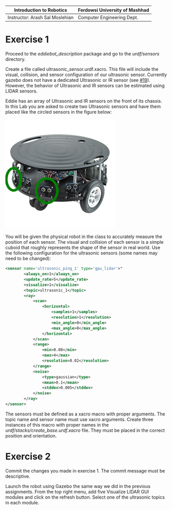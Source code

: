 |  Introduction to Robotics |  Ferdowsi University of Mashhad |
|---|---|
|  Instructor: Arash Sal Moslehian |  Computer Engineering Dept. |

# Exercise 1

Proceed to the *eddiebot_description* package and go to the *urdf/sensors* directory.

Create a file called ultrasonic_sensor.urdf.xacro. This file will include the visual, collision, and sensor configuration of our ultrasonic sensor. Currently gazebo does not have a dedicated Ultrasonic or IR sensor (see [#19](https://github.com/gazebosim/gz-sensors/issues/19)). However, the behavior of Ultrasonic and IR sensors can be estimated using LIDAR sensors.

Eddie has an array of Ultrasonic and IR sensors on the front of its chassis. In this Lab you are asked to create two Ultrasonic sensors and have them placed like the circled sensors in the figure below:

![](assets/lab10/eddie.png)

You will be given the physical robot in the class to accurately measure the position of each sensor. The visual and collision of each sensor is a simple cuboid that roughly represents the shape of the sensor in real world. Use the following configuration for the ultrasonic sensors (some names may need to be changed):

```xml
<sensor name='ultrasonic_ping_1' type='gpu_lidar'>"
        <always_on>1</always_on>
        <update_rate>5</update_rate>
        <visualize>1</visualize>
        <topic>ultrasonic_1</topic>
        <ray>
            <scan>
                <horizontal>
                    <samples>1</samples>
                    <resolution>1</resolution>
                    <min_angle>0</min_angle>
                    <max_angle>0</max_angle>
                </horizontal>
            </scan>
            <range>
                <min>0.08</min>
                <max>4</max>
                <resolution>0.02</resolution>
            </range>
            <noise>
                <type>gaussian</type>
                <mean>0.1</mean>
                <stddev>0.005</stddev>
            </noise>
        </ray>
</sensor>
```

The sensors must be defined as a xacro macro with proper arguments. The topic name and sensor name must use xacro arguments. Create three instances of this macro with proper names in the *urdf/stacks/create_base.urdf.xacro* file. They must be placed in the correct position and orientation.

# Exercise 2

Commit the changes you made in exercise 1. The commit message must be descriptive.

Launch the robot using Gazebo the same way we did in the previous assignments. From the top right menu, add five Visualize LIDAR GUI modules and click on the refresh button. Select one of the ultrasonic topics in each module.
